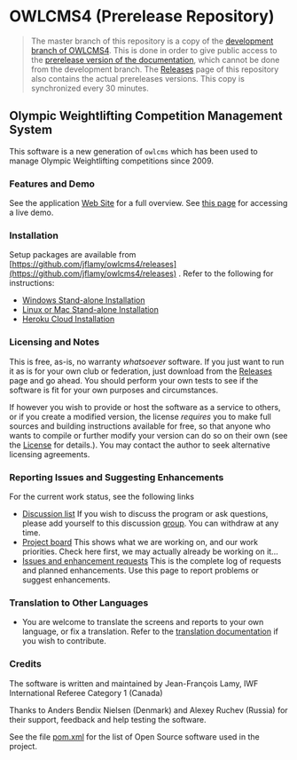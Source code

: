 # OWLCMS4 (Prerelease Repository)

> The master branch of this repository is a copy of the [development branch of OWLCMS4](https://github.com/jflamy/owlcms4/tree/develop).  This is done in order to 
> give public access to the [prerelease version of the documentation](https://jflamy-dev.github.io/owlcms4-prerelease/#/index), which cannot be done from the development branch.  The [Releases](https://github.com/jflamy-dev/owlcms4-prerelease/releases) page of this repository also contains the actual prereleases versions.
> This copy is synchronized every 30 minutes.

## Olympic Weightlifting Competition Management System 

This software is a new generation of `owlcms` which has been used to manage Olympic Weightlifting competitions since 2009. 

### Features and Demo

See the application [Web Site](https://jflamy.github.io/owlcms4/) for a full overview.  See [this page](https://jflamy.github.io/owlcms4/#/Demo) for accessing a live demo.

### Installation
Setup packages are available from [https://github.com/jflamy/owlcms4/releases](https://github.com/jflamy/owlcms4/releases) .  Refer to the following for instructions:

  * [Windows Stand-alone Installation](https://jflamy.github.io/owlcms4/#/LocalWindowsSetup)
* [Linux or Mac Stand-alone Installation](https://jflamy.github.io/owlcms4/#/LocalLinuxMacSetup)
* [Heroku Cloud Installation](https://jflamy.github.io/owlcms4/#/Heroku)

### Licensing and Notes

This is free, as-is, no warranty *whatsoever* software. If you just want to run it as is for your own club or federation, just download from the [Releases](https://github.com/jflamy/owlcms4/releases) page and go ahead. You should perform your own tests to see if the software is fit for your own purposes and circumstances.

If however you wish to provide or host the software as a service to others, or if you create a modified version, the license *requires* you to make full sources and building instructions available for free, so that anyone who wants to compile or further modify your version can do so on their own (see the [License](https://github.com/jflamy/owlcms4/blob/master/LICENSE.txt) for details.).  You may contact the author to seek alternative licensing agreements.

### Reporting Issues and Suggesting Enhancements

For the current work status, see the following links

- [Discussion list](https://groups.google.com/forum/#!forum/owlcms)  If you wish to discuss the program or ask questions, please add yourself to this discussion [group](https://groups.google.com/forum/#!forum/owlcms).  You can withdraw at any time.
- [Project board](https://github.com/jflamy/owlcms4/projects/1) This shows what we are working on, and our work priorities.  Check here first, we may actually already be working on it...
- [Issues and enhancement requests](https://github.com/jflamy/owlcms4/issues) This is the complete log of requests and planned enhancements. Use this page to report problems or suggest enhancements.

### Translation to Other Languages

- You are welcome to translate the screens and reports to your own language, or fix a translation.  Refer to the [translation documentation](https://jflamy.github.io/owlcms4/#/Translation) if you wish to contribute.

### Credits

The software is written and maintained by Jean-François Lamy, IWF International Referee Category 1 (Canada)

Thanks to Anders Bendix Nielsen (Denmark) and Alexey Ruchev (Russia) for their support, feedback and help testing the software.

See the file [pom.xml](pom.xml) for the list of Open Source software used in the project.

